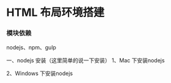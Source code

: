# HTML 布局环境搭建

### 模块依赖
nodejs、npm、gulp

一、nodejs 安装（这里简单的说一下安装）
1、Mac 下安装nodejs

2、Windows 下安装nodejs

